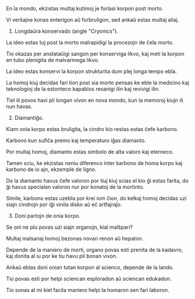En la mondo, ekzistas multaj kutimoj je forlasi korpon post morto.

Vi verŝajne konas enterigon aŭ forbruligon, sed ankaŭ estas multaj aliaj.

1) Longdaŭra konservado (angle "Cryonics").

La ideo estas tuj post la morto malrapidigi la procezojn de ĉela morto.

Tio okazas per anstataŭigi sangon per konserviga likvo, kaj meti la korpon en tubo plenigita de malvarmega likvo.

La ideo estas konservi la korpon strukturita dum plej longa tempo ebla.

La homoj kiuj decidas fari tion post sia morto pensas ke eble la medicino kaj teknologioj de la estonteco kapablos resanigi ilin kaj revivigi ilin.

Tiel ili povos havi pli longan vivon en nova mondo, kun la memoroj kiujn ili nun havas.

2) Diamantiĝo.

Kiam onia korpo estas bruligita, la cindro kio restas estas ĉefe karbono.

Karbono kun sufiĉa premo kaj temperaturo iĝas diamanto.

Por multaj homoj, diamanto estas simbolo de alta valoro kaj eterneco.

Tamen sciu, ke ekzistas neniu diferenco inter karbono de homa korpo kaj karbono de io ajn, ekzemple de ligno.

Do la diamanto havus ĉefe valoron por tiuj kiuj scias el kio ĝi estas farita, do ĝi havus specialan valoron nur por konatoj de la mortinto.

Simile, karbono estas uzebla por krei iom ĉion, do kelkaj homoj decidas uzi siajn cindrojn por iĝi vinila disko aŭ eĉ artfajraĵo.

3) Doni partojn de onia korpo.

Se oni ne plu povas uzi siajn organojn, kial malŝpari?

Multaj malsanaj homoj bezonas novan renon aŭ hepaton.

Depende de la maniero de morti, organo povas esti prenita de la kadavro, kaj donita al iu por ke tiu havu pli bonan vivon.

Ankaŭ eblas doni onian tutan korpon al scienco, depende de la lando.

Tio povas esti por helpi sciencan esploradon aŭ sciencan edukadon.

Tio sonas al mi kiel facila maniero helpi la homaron sen fari laboron.
